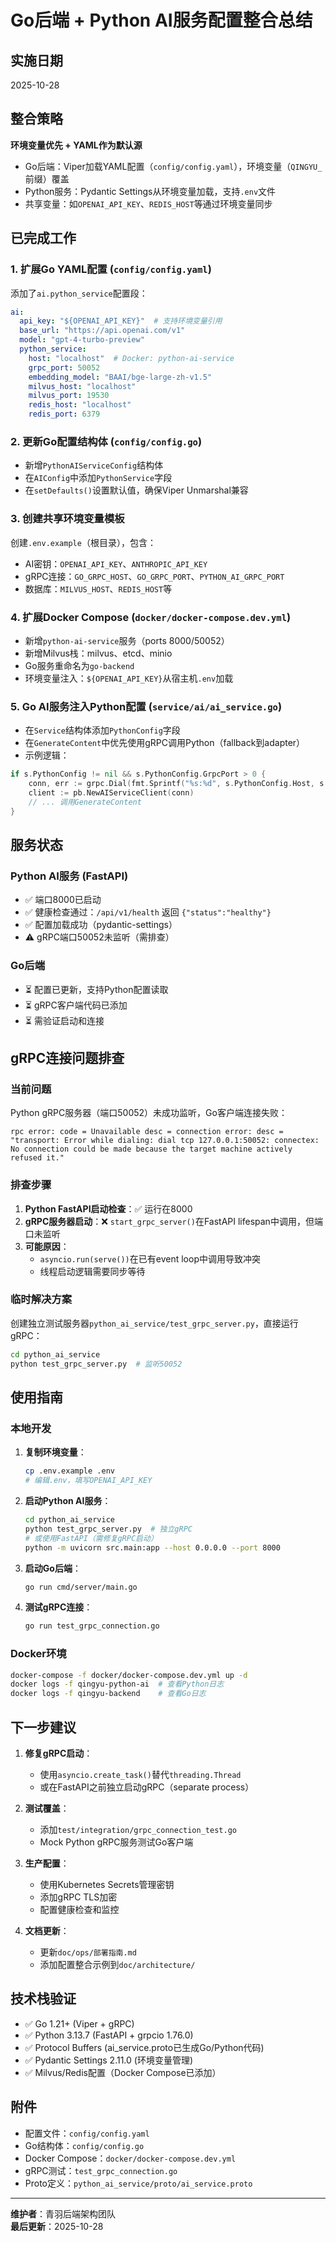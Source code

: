 # Go后端 + Python AI服务配置整合总结

## 实施日期
2025-10-28

## 整合策略
**环境变量优先 + YAML作为默认源**

- Go后端：Viper加载YAML配置（`config/config.yaml`），环境变量（`QINGYU_`前缀）覆盖
- Python服务：Pydantic Settings从环境变量加载，支持`.env`文件
- 共享变量：如`OPENAI_API_KEY`、`REDIS_HOST`等通过环境变量同步

## 已完成工作

### 1. 扩展Go YAML配置 (`config/config.yaml`)
添加了`ai.python_service`配置段：
```yaml
ai:
  api_key: "${OPENAI_API_KEY}"  # 支持环境变量引用
  base_url: "https://api.openai.com/v1"
  model: "gpt-4-turbo-preview"
  python_service:
    host: "localhost"  # Docker: python-ai-service
    grpc_port: 50052
    embedding_model: "BAAI/bge-large-zh-v1.5"
    milvus_host: "localhost"
    milvus_port: 19530
    redis_host: "localhost"
    redis_port: 6379
```

### 2. 更新Go配置结构体 (`config/config.go`)
- 新增`PythonAIServiceConfig`结构体
- 在`AIConfig`中添加`PythonService`字段
- 在`setDefaults()`设置默认值，确保Viper Unmarshal兼容

### 3. 创建共享环境变量模板
创建`.env.example`（根目录），包含：
- AI密钥：`OPENAI_API_KEY`、`ANTHROPIC_API_KEY`
- gRPC连接：`GO_GRPC_HOST`、`GO_GRPC_PORT`、`PYTHON_AI_GRPC_PORT`
- 数据库：`MILVUS_HOST`、`REDIS_HOST`等

### 4. 扩展Docker Compose (`docker/docker-compose.dev.yml`)
- 新增`python-ai-service`服务（ports 8000/50052）
- 新增Milvus栈：milvus、etcd、minio
- Go服务重命名为`go-backend`
- 环境变量注入：`${OPENAI_API_KEY}`从宿主机`.env`加载

### 5. Go AI服务注入Python配置 (`service/ai/ai_service.go`)
- 在`Service`结构体添加`PythonConfig`字段
- 在`GenerateContent`中优先使用gRPC调用Python（fallback到adapter）
- 示例逻辑：
```go
if s.PythonConfig != nil && s.PythonConfig.GrpcPort > 0 {
    conn, err := grpc.Dial(fmt.Sprintf("%s:%d", s.PythonConfig.Host, s.PythonConfig.GrpcPort), ...)
    client := pb.NewAIServiceClient(conn)
    // ... 调用GenerateContent
}
```

## 服务状态

### Python AI服务 (FastAPI)
- ✅ 端口8000已启动
- ✅ 健康检查通过：`/api/v1/health` 返回 `{"status":"healthy"}`
- ✅ 配置加载成功（pydantic-settings）
- ⚠️ gRPC端口50052未监听（需排查）

### Go后端
- ⏳ 配置已更新，支持Python配置读取
- ⏳ gRPC客户端代码已添加
- ⏳ 需验证启动和连接

## gRPC连接问题排查

### 当前问题
Python gRPC服务器（端口50052）未成功监听，Go客户端连接失败：
```
rpc error: code = Unavailable desc = connection error: desc = "transport: Error while dialing: dial tcp 127.0.0.1:50052: connectex: No connection could be made because the target machine actively refused it."
```

### 排查步骤
1. **Python FastAPI启动检查**：✅ 运行在8000
2. **gRPC服务器启动**：❌ `start_grpc_server()`在FastAPI lifespan中调用，但端口未监听
3. **可能原因**：
   - `asyncio.run(serve())`在已有event loop中调用导致冲突
   - 线程启动逻辑需要同步等待

### 临时解决方案
创建独立测试服务器`python_ai_service/test_grpc_server.py`，直接运行gRPC：
```bash
cd python_ai_service
python test_grpc_server.py  # 监听50052
```

## 使用指南

### 本地开发
1. **复制环境变量**：
   ```bash
   cp .env.example .env
   # 编辑.env，填写OPENAI_API_KEY
   ```

2. **启动Python AI服务**：
   ```bash
   cd python_ai_service
   python test_grpc_server.py  # 独立gRPC
   # 或使用FastAPI（需修复gRPC启动）
   python -m uvicorn src.main:app --host 0.0.0.0 --port 8000
   ```

3. **启动Go后端**：
   ```bash
   go run cmd/server/main.go
   ```

4. **测试gRPC连接**：
   ```bash
   go run test_grpc_connection.go
   ```

### Docker环境
```bash
docker-compose -f docker/docker-compose.dev.yml up -d
docker logs -f qingyu-python-ai  # 查看Python日志
docker logs -f qingyu-backend    # 查看Go日志
```

## 下一步建议

1. **修复gRPC启动**：
   - 使用`asyncio.create_task()`替代`threading.Thread`
   - 或在FastAPI之前独立启动gRPC（separate process）

2. **测试覆盖**：
   - 添加`test/integration/grpc_connection_test.go`
   - Mock Python gRPC服务测试Go客户端

3. **生产配置**：
   - 使用Kubernetes Secrets管理密钥
   - 添加gRPC TLS加密
   - 配置健康检查和监控

4. **文档更新**：
   - 更新`doc/ops/部署指南.md`
   - 添加配置整合示例到`doc/architecture/`

## 技术栈验证
- ✅ Go 1.21+ (Viper + gRPC)
- ✅ Python 3.13.7 (FastAPI + grpcio 1.76.0)
- ✅ Protocol Buffers (ai_service.proto已生成Go/Python代码)
- ✅ Pydantic Settings 2.11.0 (环境变量管理)
- ✅ Milvus/Redis配置（Docker Compose已添加）

## 附件
- 配置文件：`config/config.yaml`
- Go结构体：`config/config.go`
- Docker Compose：`docker/docker-compose.dev.yml`
- gRPC测试：`test_grpc_connection.go`
- Proto定义：`python_ai_service/proto/ai_service.proto`

---
**维护者**：青羽后端架构团队  
**最后更新**：2025-10-28

